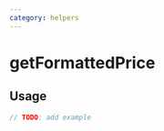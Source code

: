 ```yaml
---
category: helpers
---
```


# getFormattedPrice

<!-- PLACEHOLDER_DESCRIPTION -->

## Usage

```ts
// TODO: add example
```
